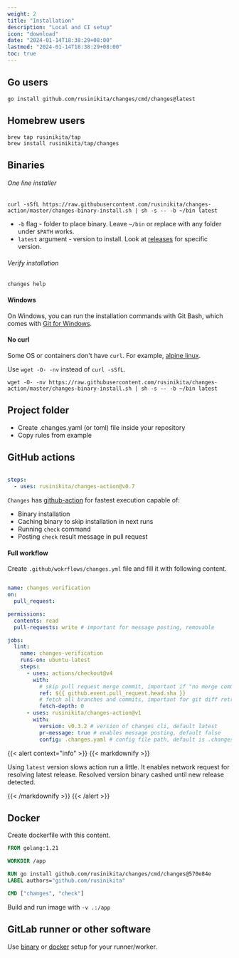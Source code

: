 ```yaml
---
weight: 2
title: "Installation"
description: "Local and CI setup"
icon: "download"
date: "2024-01-14T18:38:29+08:00"
lastmod: "2024-01-14T18:38:29+08:00"
toc: true
---
```


## Go users

```shell
go install github.com/rusinikita/changes/cmd/changes@latest
```

## Homebrew users

```shell
brew tap rusinikita/tap
brew install rusinikita/tap/changes
```

## Binaries

###### One line installer
```shell
curl -sSfL https://raw.githubusercontent.com/rusinikita/changes-action/master/changes-binary-install.sh | sh -s -- -b ~/bin latest
```

- `-b` flag - folder to place binary. Leave `~/bin` or replace with any folder under `$PATH` works.
- `latest` argument - version to install. Look at [releases](https://github.com/rusinikita/changes/releases) for specific version.


###### Verify installation
```shell
changes help
```

#### Windows

On Windows, you can run the installation commands with Git Bash, which comes with [Git for Windows](https://git-scm.com/download/win).

#### No curl

Some OS or containers don't have `curl`. For example, [alpine linux](https://github.com/alpinelinux/docker-alpine).

Use `wget -O- -nv` instead of `curl -sSfL`.
```shell
wget -O- -nv https://raw.githubusercontent.com/rusinikita/changes-action/master/changes-binary-install.sh | sh -s -- -b ~/bin latest
```

## Project folder

- Create .changes.yaml (or toml) file inside your repository
- Copy rules from example

## GitHub actions

```yaml

steps:
  - uses: rusinikita/changes-action@v0.7
```

`Changes` has [github-action](https://github.com/rusinikita/changes-action) for fastest execution capable of:
- Binary installation
- Caching binary to skip installation in next runs
- Running `check` command
- Posting `check` result message in pull request

#### Full workflow

Create `.github/wokrflows/changes.yml` file and fill it with following content.

```yaml

name: changes verification
on:
  pull_request:

permissions:
  contents: read
  pull-requests: write # important for message posting, removable

jobs:
  lint:
    name: changes-verification
    runs-on: ubuntu-latest
    steps:
      - uses: actions/checkout@v4
        with:
          # skip pull request merge commit, important if "no merge commits" validation enabled, removable
          ref: ${{ github.event.pull_request.head.sha }}
          # fetch all branches and commits, important for git diff retrieving
          fetch-depth: 0
      - uses: rusinikita/changes-action@v1
        with:
          version: v0.3.2 # version of changes cli, default latest   
          pr-message: true # enables message posting, default false
          config: .changes.yaml # config file path, default is .changes.[yaml,yml,toml,json]
```

{{< alert context="info" >}}
{{< markdownify >}}

Using `latest` version slows action run a little. 
It enables network request for resolving latest release. 
Resolved version binary cashed until new release detected.

{{< /markdownify >}}
{{< /alert >}}

## Docker

Create dockerfile with this content.

```dockerfile
FROM golang:1.21

WORKDIR /app

RUN go install github.com/rusinikita/changes/cmd/changes@570e84e
LABEL authors="github.com/rusinikita"

CMD ["changes", "check"]
```

Build and run image with `-v .:/app`

## GitLab runner or other software

Use [binary](#binaries) or [docker](#docker) setup for your runner/worker.
